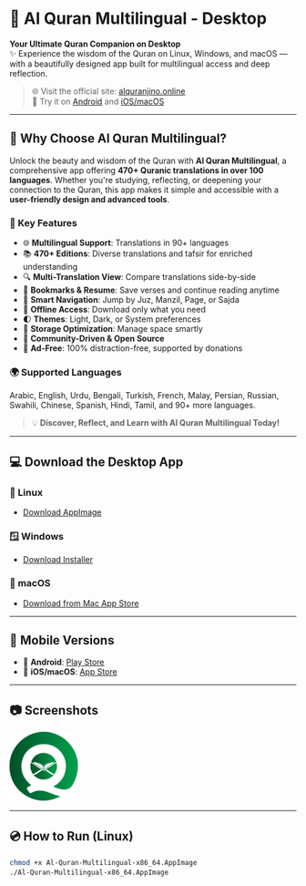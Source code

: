 # 🕋 Al Quran Multilingual - Desktop

**Your Ultimate Quran Companion on Desktop**  
✨ Experience the wisdom of the Quran on Linux, Windows, and macOS — with a beautifully designed app built for multilingual access and deep reflection.

> 🌐 Visit the official site: [alquranjino.online](https://alquranjino.online)  
> 📱 Try it on [Android](https://play.google.com/store/apps/details?id=jino.quran.app) and [iOS/macOS](https://apps.apple.com/app/al-quran-multilingual/id6479079430)

---

## 🌟 Why Choose Al Quran Multilingual?

Unlock the beauty and wisdom of the Quran with **Al Quran Multilingual**, a comprehensive app offering **470+ Quranic translations in over 100 languages**. Whether you're studying, reflecting, or deepening your connection to the Quran, this app makes it simple and accessible with a **user-friendly design and advanced tools**.

### 🔑 Key Features

- 🌐 **Multilingual Support**: Translations in 90+ languages  
- 📚 **470+ Editions**: Diverse translations and tafsir for enriched understanding  
- 🔍 **Multi-Translation View**: Compare translations side-by-side  
- 🔖 **Bookmarks & Resume**: Save verses and continue reading anytime  
- 📅 **Smart Navigation**: Jump by Juz, Manzil, Page, or Sajda  
- 📲 **Offline Access**: Download only what you need  
- 🌓 **Themes**: Light, Dark, or System preferences  
- 🧹 **Storage Optimization**: Manage space smartly  
- 🤝 **Community-Driven & Open Source**  
- 🚫 **Ad-Free**: 100% distraction-free, supported by donations

### 🌍 Supported Languages

Arabic, English, Urdu, Bengali, Turkish, French, Malay, Persian, Russian, Swahili, Chinese, Spanish, Hindi, Tamil, and 90+ more languages.

> 💡 **Discover, Reflect, and Learn with Al Quran Multilingual Today!**

---

## 💻 Download the Desktop App

### 🐧 Linux
- [Download AppImage](./appimage/Al-Quran-Multilingual-x86_64.AppImage)

### 🪟 Windows
- [Download Installer](./windows/Al-Quran-Multilingual-Setup.exe)

### 🍏 macOS
- [Download from Mac App Store](https://apps.apple.com/app/al-quran-multilingual/id6479079430)

---

## 📱 Mobile Versions

- 📲 **Android**: [Play Store](https://play.google.com/store/apps/details?id=jino.quran.app)
- 📱 **iOS/macOS**: [App Store](https://apps.apple.com/app/al-quran-multilingual/id6479079430)

---

## 📷 Screenshots

<img src="./assets/images/quran.png" width="120" alt="App Logo" />

---

## 💿 How to Run (Linux)

```bash
chmod +x Al-Quran-Multilingual-x86_64.AppImage
./Al-Quran-Multilingual-x86_64.AppImage
```